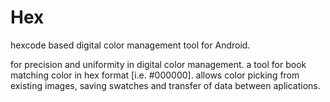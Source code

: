 # Hex
hexcode based digital color management tool for Android.

for precision and uniformity in digital color management. a tool for book matching color in hex format [i.e. #000000]. allows color picking from existing images, saving swatches and transfer of data between aplications.
